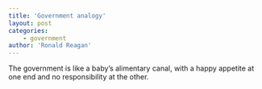 ```yaml
---
title: 'Government analogy'
layout: post
categories:
    - government
author: 'Ronald Reagan'
---
```


The government is like a baby’s alimentary canal, with a happy appetite at one end and no responsibility at the other.